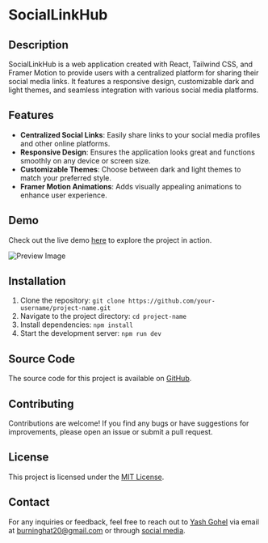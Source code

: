 # SocialLinkHub

## Description

SocialLinkHub is a web application created with React, Tailwind CSS, and Framer Motion to provide users with a centralized platform for sharing their social media links. It features a responsive design, customizable dark and light themes, and seamless integration with various social media platforms.

## Features

- **Centralized Social Links**: Easily share links to your social media profiles and other online platforms.
- **Responsive Design**: Ensures the application looks great and functions smoothly on any device or screen size.
- **Customizable Themes**: Choose between dark and light themes to match your preferred style.
- **Framer Motion Animations**: Adds visually appealing animations to enhance user experience.

## Demo

Check out the live demo [here](https://social-links.burninghat.tech) to explore the project in action.

![Preview Image](https://i.ibb.co/LSxbQgX/Connect-with-me-on-all-platforms-Visit-my-social-links-page-now.png)

## Installation

1. Clone the repository: `git clone https://github.com/your-username/project-name.git`
2. Navigate to the project directory: `cd project-name`
3. Install dependencies: `npm install`
4. Start the development server: `npm run dev`

## Source Code

The source code for this project is available on [GitHub](https://github.com/BurningHat20/Social-Links/).

## Contributing

Contributions are welcome! If you find any bugs or have suggestions for improvements, please open an issue or submit a pull request.

## License

This project is licensed under the [MIT License](link_to_license).

## Contact

For any inquiries or feedback, feel free to reach out to [Yash Gohel](burninghat.tech) via email at [burninghat20@gmail.com](mailto:burninghat20@gmail.com) or through [social media](https://social-links.burninghat.tech).
